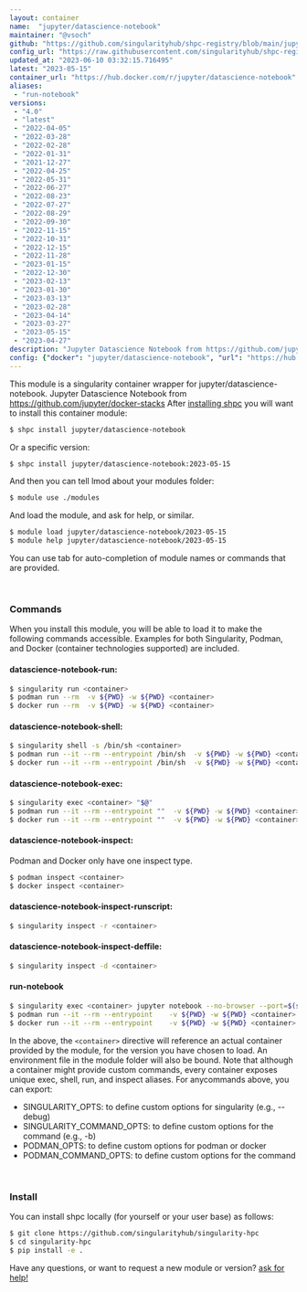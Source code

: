 ```yaml
---
layout: container
name:  "jupyter/datascience-notebook"
maintainer: "@vsoch"
github: "https://github.com/singularityhub/shpc-registry/blob/main/jupyter/datascience-notebook/container.yaml"
config_url: "https://raw.githubusercontent.com/singularityhub/shpc-registry/main/jupyter/datascience-notebook/container.yaml"
updated_at: "2023-06-10 03:32:15.716495"
latest: "2023-05-15"
container_url: "https://hub.docker.com/r/jupyter/datascience-notebook"
aliases:
 - "run-notebook"
versions:
 - "4.0"
 - "latest"
 - "2022-04-05"
 - "2022-03-28"
 - "2022-02-28"
 - "2022-01-31"
 - "2021-12-27"
 - "2022-04-25"
 - "2022-05-31"
 - "2022-06-27"
 - "2022-08-23"
 - "2022-07-27"
 - "2022-08-29"
 - "2022-09-30"
 - "2022-11-15"
 - "2022-10-31"
 - "2022-12-15"
 - "2022-11-28"
 - "2023-01-15"
 - "2022-12-30"
 - "2023-02-13"
 - "2023-01-30"
 - "2023-03-13"
 - "2023-02-28"
 - "2023-04-14"
 - "2023-03-27"
 - "2023-05-15"
 - "2023-04-27"
description: "Jupyter Datascience Notebook from https://github.com/jupyter/docker-stacks"
config: {"docker": "jupyter/datascience-notebook", "url": "https://hub.docker.com/r/jupyter/datascience-notebook", "maintainer": "@vsoch", "description": "Jupyter Datascience Notebook from https://github.com/jupyter/docker-stacks", "latest": {"2023-05-15": "sha256:476e0d800bc43c65748eaf82bb28513cf17b616739435521d5f61d95b150c0df"}, "tags": {"4.0": "sha256:5e5bf78bfa351c0255cea5269a0461afbf6b50b51e923a7436229208ea8487f9", "latest": "sha256:476e0d800bc43c65748eaf82bb28513cf17b616739435521d5f61d95b150c0df", "2022-04-05": "sha256:f7a82d58c25e0b578ba47e696123be2aa590987a3c2bb1df979b3bfdc728b783", "2022-03-28": "sha256:955a943ea994def00f31bf7e07a44ab966c66b0795c3036e65d550e8e9082413", "2022-02-28": "sha256:e6b6f2a13249c9b571b2bb385b9af2f674977d7247e6f8519c1a012dd98b4813", "2022-01-31": "sha256:23deac05d7cae99e61a46ddc176a8eae4d7a4ff774f8b556fe155bba85660014", "2021-12-27": "sha256:676f4ecbd9f9ff21c774ec44dbac480021e195d73aeb6eb03fa572288f50f5d1", "2022-04-25": "sha256:466e41c228ca890d37d46c590c0641f55b516fe3f5b8dd7c9b36aac0ffa9d514", "2022-05-31": "sha256:227d569a52d91cacea8f10c858f14b1099475b0435b1edba7372cbf898a8b6fb", "2022-06-27": "sha256:2d9e15b4a796c08ecff5c8a80e707790369c20f8caf20d7ce8683f7d07bf078d", "2022-08-23": "sha256:08677b8b71501eceb37cbd12f1fe0d5a80b3fe3e1b8caa2cbdd8bcd37429caaa", "2022-07-27": "sha256:3301e740348a4c26c60e96bb13437d4d1217136d7c68c1758bab2e718b8b7050", "2022-08-29": "sha256:90ffc2819aaf86e5a2c2c6a581c925690abbcfa40c581d8f1045ddb83c7f8130", "2022-09-30": "sha256:e0e94c7fcbc7ba3ad8d6260f82bd7f7a6715a0db050fcf8d49cd97b198186703", "2022-11-15": "sha256:3bfa9baf32a022061341ec779fde58c44a3939481a964acf2b408528aa5ad686", "2022-10-31": "sha256:23584d1939486b01ccf1f6dc70ad3db798a466d187d50322c12b86656a6571fb", "2022-12-15": "sha256:09516082adc8c9be07c7fca05bbec39e3895aeb4fb027ef2160a835d5ac398f6", "2022-11-28": "sha256:d0532c681d48039a45622dce9c4637ae90d5303e7e1ca319c611b096881e87cf", "2023-01-15": "sha256:f60e0309bf0dfa53efc6207c393ca6ffc0cfb1a5f94c01920fef98840384276d", "2022-12-30": "sha256:e1cafdba25c175e7f4ef1aa7c74d67cc812ccca0c0296d7023477944d620ca8a", "2023-02-13": "sha256:ac852f6d705a1fc018d2aaf11549d898f436ec5a000a4a9296a65ee37790344e", "2023-01-30": "sha256:8488d97f786edee0c44bfc3e0b64dd7f6b743abbcd57b6bddbbcae0d68abc1e6", "2023-03-13": "sha256:d128d6577567375c17d0f90113f2f9ab1105268f14eabe6fcf782c9813eb61de", "2023-02-28": "sha256:1ccab5f21fe947f3aa373f8c17287b3e9c5efc5e229bc77c28280e24d872ffb6", "2023-04-14": "sha256:56c42d53490e1ef5c53ab158b3bed59cd655540237ddb67429f7a2318236bb17", "2023-03-27": "sha256:f940008835d0a913e82a8eac70a21fae04558828f8c1406a69610ce8f2838e5d", "2023-05-15": "sha256:476e0d800bc43c65748eaf82bb28513cf17b616739435521d5f61d95b150c0df", "2023-04-27": "sha256:b0f554dd2ccf7f9c384b3f240d551f55349e17547d4b16180dfad28ec0cda78e"}, "aliases": [{"name": "run-notebook", "command": "jupyter notebook --no-browser --port=$(shuf -i 2000-65000 -n 1) --ip 0.0.0.0"}]}
---
```


This module is a singularity container wrapper for jupyter/datascience-notebook.
Jupyter Datascience Notebook from https://github.com/jupyter/docker-stacks
After [installing shpc](#install) you will want to install this container module:


```bash
$ shpc install jupyter/datascience-notebook
```

Or a specific version:

```bash
$ shpc install jupyter/datascience-notebook:2023-05-15
```

And then you can tell lmod about your modules folder:

```bash
$ module use ./modules
```

And load the module, and ask for help, or similar.

```bash
$ module load jupyter/datascience-notebook/2023-05-15
$ module help jupyter/datascience-notebook/2023-05-15
```

You can use tab for auto-completion of module names or commands that are provided.

<br>

### Commands

When you install this module, you will be able to load it to make the following commands accessible.
Examples for both Singularity, Podman, and Docker (container technologies supported) are included.

#### datascience-notebook-run:

```bash
$ singularity run <container>
$ podman run --rm  -v ${PWD} -w ${PWD} <container>
$ docker run --rm  -v ${PWD} -w ${PWD} <container>
```

#### datascience-notebook-shell:

```bash
$ singularity shell -s /bin/sh <container>
$ podman run --it --rm --entrypoint /bin/sh  -v ${PWD} -w ${PWD} <container>
$ docker run --it --rm --entrypoint /bin/sh  -v ${PWD} -w ${PWD} <container>
```

#### datascience-notebook-exec:

```bash
$ singularity exec <container> "$@"
$ podman run --it --rm --entrypoint ""  -v ${PWD} -w ${PWD} <container> "$@"
$ docker run --it --rm --entrypoint ""  -v ${PWD} -w ${PWD} <container> "$@"
```

#### datascience-notebook-inspect:

Podman and Docker only have one inspect type.

```bash
$ podman inspect <container>
$ docker inspect <container>
```

#### datascience-notebook-inspect-runscript:

```bash
$ singularity inspect -r <container>
```

#### datascience-notebook-inspect-deffile:

```bash
$ singularity inspect -d <container>
```


#### run-notebook

```bash
$ singularity exec <container> jupyter notebook --no-browser --port=$(shuf -i 2000-65000 -n 1) --ip 0.0.0.0
$ podman run --it --rm --entrypoint    -v ${PWD} -w ${PWD} <container> -c " $@"
$ docker run --it --rm --entrypoint    -v ${PWD} -w ${PWD} <container> -c " $@"
```



In the above, the `<container>` directive will reference an actual container provided
by the module, for the version you have chosen to load. An environment file in the
module folder will also be bound. Note that although a container
might provide custom commands, every container exposes unique exec, shell, run, and
inspect aliases. For anycommands above, you can export:

 - SINGULARITY_OPTS: to define custom options for singularity (e.g., --debug)
 - SINGULARITY_COMMAND_OPTS: to define custom options for the command (e.g., -b)
 - PODMAN_OPTS: to define custom options for podman or docker
 - PODMAN_COMMAND_OPTS: to define custom options for the command

<br>

### Install

You can install shpc locally (for yourself or your user base) as follows:

```bash
$ git clone https://github.com/singularityhub/singularity-hpc
$ cd singularity-hpc
$ pip install -e .
```

Have any questions, or want to request a new module or version? [ask for help!](https://github.com/singularityhub/singularity-hpc/issues)
